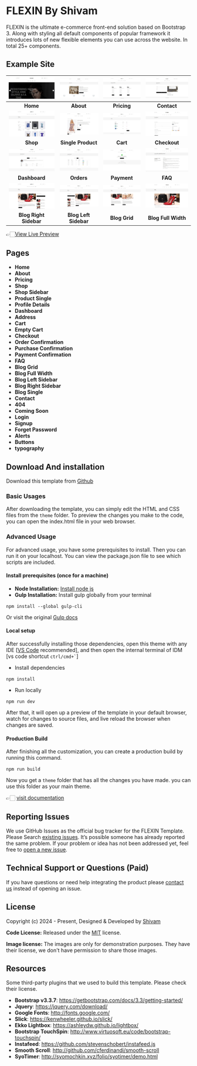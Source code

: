 # FLEXIN By Shivam

FLEXIN is the ultimate e-commerce front-end solution based on Bootstrap 3. Along with styling all default components of popular framework it introduces lots of new flexible elements you can use across the website. In total 25+ components.

<!-- demo -->
## Example Site

| [![](screenshots/home.jpg)](https://flexin-ecommerce-website.netlify.app/) | [![](screenshots/about.jpg)](https://flexin-ecommerce-website.netlify.app/) | [![](screenshots/pricing.jpg)](https://flexin-ecommerce-website.netlify.app/) | [![](screenshots/contact.jpg)](https://flexin-ecommerce-website.netlify.app/) |
|:---:|:---:|:---:|:---:|
| **Home**  | **About**  | **Pricing** | **Contact** |
| [![](screenshots/shop.jpg)](https://flexin-ecommerce-website.netlify.app/) | [![](screenshots/single-product.jpg)](https://flexin-ecommerce-website.netlify.app/) | [![](screenshots/cart.jpg)](https://flexin-ecommerce-website.netlify.app/) | [![](screenshots/checkout.jpg)](https://flexin-ecommerce-website.netlify.app/) |
| **Shop**  | **Single Product**  | **Cart** | **Checkout** |
| [![](screenshots/dashboard.jpg)](https://flexin-ecommerce-website.netlify.app/) | [![](screenshots/orders.jpg)](https://flexin-ecommerce-website.netlify.app/) | [![](screenshots/payment.jpg)](https://flexin-ecommerce-website.netlify.app/) | [![](screenshots/faq.jpg)](https://flexin-ecommerce-website.netlify.app/) |
| **Dashboard**  | **Orders**  | **Payment** | **FAQ** |
| [![](screenshots/blogrs.jpg)](https://flexin-ecommerce-website.netlify.app/) | [![](screenshots/blogls.jpg)](https://flexin-ecommerce-website.netlify.app/) | [![](screenshots/blogg.jpg)](https://flexin-ecommerce-website.netlify.app/) | [![](screenshots/blogd.jpg)](https://flexin-ecommerce-website.netlify.app/) |
| **Blog Right Sidebar**  | **Blog Left Sidebar**  | **Blog Grid** | **Blog Full Width** |

👉🏻[View Live Preview](https://flexin-ecommerce-website.netlify.app/)

<!-- resources -->
## Pages

* **Home**
* **About**
* **Pricing**
* **Shop**
* **Shop Sidebar**
* **Product Single**
* **Profile Details**
* **Dashboard**
* **Address**
* **Cart**
* **Empty Cart**
* **Checkout**
* **Order Confirmation**
* **Purchase Confirmation**
* **Payment Confirmation**
* **FAQ**
* **Blog Grid**
* **Blog Full Width**
* **Blog Left Sidebar**
* **Blog Right Sidebar**
* **Blog Single**
* **Contact**
* **404**
* **Coming Soon**
* **Login**
* **Signup**
* **Forget Password**
* **Alerts**
* **Buttons**
* **typography**

<!-- download -->
## Download And installation

Download this template from [Github](https://github.com/Shivamgpt812/Flexin---Ecommerce-Website)

<!-- installation -->
### Basic Usages

After downloading the template, you can simply edit the HTML and CSS files from the `theme` folder. To preview the changes you make to the code, you can open the index.html file in your web browser.

### Advanced Usage

For advanced usage, you have some prerequisites to install. Then you can run it on your localhost. You can view the package.json file to see which scripts are included.

#### Install prerequisites (once for a machine)

* **Node Installation:** [Install node js](https://nodejs.org/en/download/)
* **Gulp Installation:** Install gulp globally from your terminal

```
npm install --global gulp-cli
```

Or visit the original [Gulp docs](https://gulpjs.com/docs/en/getting-started/quick-start)

#### Local setup

After successfully installing those dependencies, open this theme with any IDE [[VS Code](https://code.visualstudio.com/) recommended], and then open the internal terminal of IDM [vs code shortcut <code>ctrl/cmd+\`</code>]

* Install dependencies

```
npm install
```

* Run locally

```
npm run dev
```

After that, it will open up a preview of the template in your default browser, watch for changes to source files, and live reload the browser when changes are saved.

#### Production Build

After finishing all the customization, you can create a production build by running this command.

```
npm run build
```

Now you get a `theme` folder that has all the changes you have made. you can use this folder as your main theme.

👉🏻 [visit documentation](https://docs.Shivam.com/FLEXIN/)

<!-- reporting issue -->
## Reporting Issues

We use GitHub Issues as the official bug tracker for the FLEXIN Template. Please Search [existing issues](https://github.com/Shivam/FLEXIN/issues). It’s possible someone has already reported the same problem.
If your problem or idea has not been addressed yet, feel free to [open a new issue](https://github.com/Shivam/FLEXIN/issues).

<!-- support -->
## Technical Support or Questions (Paid)

If you have questions or need help integrating the product please [contact us](mailto:mehedi@Shivam.com) instead of opening an issue.

<!-- licence -->
## License

Copyright (c) 2024 - Present, Designed & Developed by [Shivam](https://main--verdant-strudel-fa46fb.netlify.app/)

**Code License:** Released under the [MIT](https://github.com/Shivam/FLEXIN/blob/main/LICENSE) license.

**Image license:** The images are only for demonstration purposes. They have their license, we don't have permission to share those images.

<!-- resources -->
## Resources

Some third-party plugins that we used to build this template. Please check their license.

* **Bootstrap v3.3.7**: <https://getbootstrap.com/docs/3.3/getting-started/>
* **Jquery**: <https://jquery.com/download/>
* **Google Fonts**: <http://fonts.google.com/>
* **Slick**: <https://kenwheeler.github.io/slick/>
* **Ekko Lightbox**: <https://ashleydw.github.io/lightbox/>
* **Bootstrap TouchSpin**: <http://www.virtuosoft.eu/code/bootstrap-touchspin/>
* **Instafeed**: <https://github.com/stevenschobert/instafeed.js>
* **Smooth Scroll**: <http://github.com/cferdinandi/smooth-scroll>
* **SyoTimer**: <http://syomochkin.xyz/folio/syotimer/demo.html>
